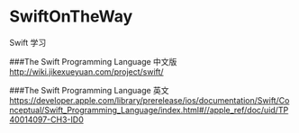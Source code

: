 # SwiftOnTheWay
Swift 学习

###The Swift Programming Language 中文版
       http://wiki.jikexueyuan.com/project/swift/

###The Swift Programming Language 英文
       https://developer.apple.com/library/prerelease/ios/documentation/Swift/Conceptual/Swift_Programming_Language/index.html#//apple_ref/doc/uid/TP40014097-CH3-ID0
